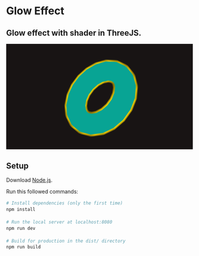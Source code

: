 # Glow Effect

## Glow effect with shader in ThreeJS.

![Glow effect with shader in ThreeJS](./static/donut.png)

## Setup 
Download [Node.js](https://nodejs.org/en/download/).

Run this followed commands:

``` bash
# Install dependencies (only the first time)
npm install

# Run the local server at localhost:8080
npm run dev

# Build for production in the dist/ directory
npm run build
```

